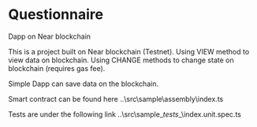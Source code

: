 # Questionnaire
Dapp on Near blockchain

This is a project built on Near blockchain (Testnet).
Using VIEW method to view data on blockchain.
Using CHANGE methods to change state on blockchain (requires gas fee).

Simple Dapp can save data on the blockchain. 

Smart contract can be found here
..\src\sample\assembly\index.ts

Tests are under the following link
..\src\sample\__tests__\index.unit.spec.ts
